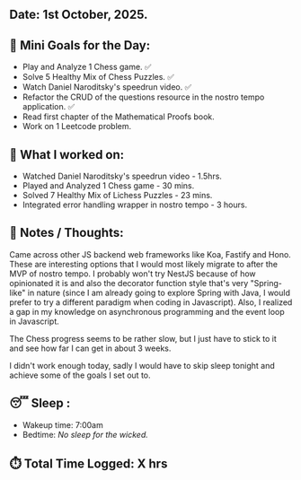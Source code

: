 ## Date: 1st October, 2025.

## 🎯 Mini Goals for the Day:
- Play and Analyze 1 Chess game. ✅
- Solve 5 Healthy Mix of Chess Puzzles. ✅
- Watch Daniel Naroditsky's speedrun video. ✅
- Refactor the CRUD of the questions resource in the nostro tempo application. ✅
- Read first chapter of the Mathematical Proofs book.
- Work on 1 Leetcode problem.
## 📖 What I worked on:
- Watched Daniel Naroditsky's speedrun video - 1.5hrs.
- Played and Analyzed 1 Chess game - 30 mins.
- Solved 7 Healthy Mix of Lichess Puzzles - 23 mins.
- Integrated error handling wrapper in nostro tempo - 3 hours.
## 📝 Notes / Thoughts:
Came across other JS backend web frameworks like Koa, Fastify and Hono. These are interesting options that I would most likely migrate to after the MVP of nostro tempo. I probably won't try NestJS because of how opinionated it is and also the decorator function style that's very "Spring-like" in nature (since I am already going to explore Spring with Java, I would prefer to try a different paradigm when coding in Javascript). Also, I realized a gap in my knowledge on asynchronous programming and the event loop in Javascript.

The Chess progress seems to be rather slow, but I just have to stick to it and see how far I can get in about 3 weeks.

I didn't work enough today, sadly I would have to skip sleep tonight and achieve some of the goals I set out to.

## 😴 Sleep :
- Wakeup time: 7:00am
- Bedtime: _No sleep for the wicked._
## ⏱️ Total Time Logged:  X hrs